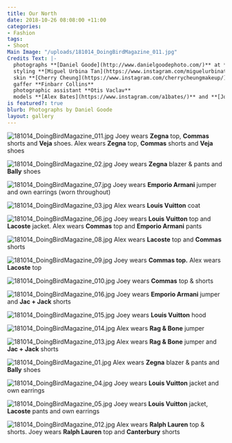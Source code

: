 ```yaml
---
title: Our North
date: 2018-10-26 08:08:00 +11:00
categories:
- Fashion
tags:
- Shoot
Main Image: "/uploads/181014_DoingBirdMagazine_011.jpg"
Credits Text: |-
  photographs **[Daniel Goode](http://www.danielgoodephoto.com/)** at **[The Artist Group](https://artist-group.net/)**
  styling **[Miguel Urbina Tan](https://www.instagram.com/miguelurbinatan/)** hair **[Joel Forman](https://www.instagram.com/joelforman/)** at **[Lion Artist Management](https://www.instagram.com/lionartistmanagement/)**
  skin **[Cherry Cheung](https://www.instagram.com/cherrycheungmakeup/)**
  gaffer **Finbarr Collins**
  photographic assistant **Otis Vaclav**
  models **[Alex Bates](https://www.instagram.com/a1bates/)** and **[Joey Gould](https://www.instagram.com/turt__s/)** at **[Kult](https://www.kult.com.au/)** and **Axel** (the dog)
is featured?: true
blurb: Photographs by Daniel Goode
layout: gallery
---
```


![181014_DoingBirdMagazine_011.jpg](/uploads/181014_DoingBirdMagazine_011.jpg)
Joey wears **Zegna** top, **Commas** shorts and **Veja** shoes. Alex wears **Zegna** top, **Commas** shorts and **Veja** shoes
 
![181014_DoingBirdMagazine_02.jpg](/uploads/181014_DoingBirdMagazine_02.jpg)
Joey wears **Zegna** blazer & pants and **Bally** shoes

![181014_DoingBirdMagazine_07.jpg](/uploads/181014_DoingBirdMagazine_07.jpg)
Joey wears **Emporio Armani** jumper and own earrings (worn throughout)

![181014_DoingBirdMagazine_03.jpg](/uploads/181014_DoingBirdMagazine_03.jpg)
Alex wears **Louis Vuitton** coat

![181014_DoingBirdMagazine_06.jpg](/uploads/181014_DoingBirdMagazine_06.jpg)
Joey wears **Louis Vuitton** top and **Lacoste** jacket. Alex wears **Commas** top and **Emporio Armani** pants

![181014_DoingBirdMagazine_08.jpg](/uploads/181014_DoingBirdMagazine_08.jpg)
Alex wears **Lacoste** top and **Commas** shorts

![181014_DoingBirdMagazine_09.jpg](/uploads/181014_DoingBirdMagazine_09.jpg)
Joey wears **Commas top.** Alex wears **Lacoste** top

![181014_DoingBirdMagazine_010.jpg](/uploads/181014_DoingBirdMagazine_010.jpg)
Joey wears **Commas** top & shorts

![181014_DoingBirdMagazine_016.jpg](/uploads/181014_DoingBirdMagazine_016.jpg)
Joey wears **Emporio Armani** jumper and **Jac + Jack** shorts

![181014_DoingBirdMagazine_015.jpg](/uploads/181014_DoingBirdMagazine_015.jpg)
Joey wears **Louis Vuitton** hood

![181014_DoingBirdMagazine_014.jpg](/uploads/181014_DoingBirdMagazine_014.jpg)
Alex wears **Rag & Bone** jumper

![181014_DoingBirdMagazine_013.jpg](/uploads/181014_DoingBirdMagazine_013.jpg)
Alex wears **Rag & Bone** jumper and **Jac + Jack** shorts

![181014_DoingBirdMagazine_01.jpg](/uploads/181014_DoingBirdMagazine_01.jpg)
Alex wears **Zegna** blazer & pants and **Bally** shoes

![181014_DoingBirdMagazine_04.jpg](/uploads/181014_DoingBirdMagazine_04.jpg)
Joey wears **Louis Vuitton** jacket and own earrings

![181014_DoingBirdMagazine_05.jpg](/uploads/181014_DoingBirdMagazine_05.jpg)
Joey wears **Louis Vuitton** jacket, **Lacoste** pants and own earrings

![181014_DoingBirdMagazine_012.jpg](/uploads/181014_DoingBirdMagazine_012.jpg)
Alex wears **Ralph Lauren** top & shorts. Joey wears **Ralph Lauren** top and **Canterbury** shorts